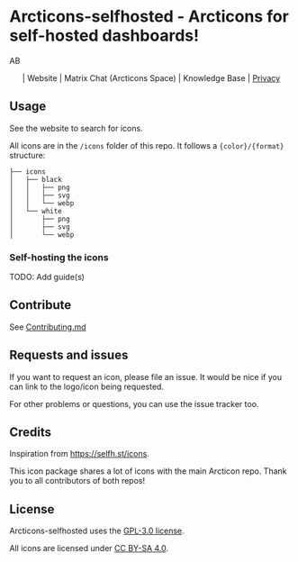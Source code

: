 # Arcticons-selfhosted - Arcticons for self-hosted dashboards!

AB

<center>

| Website | Matrix Chat (Arcticons Space) | Knowledge Base | [Privacy](PRIVACY.md)

</center>

## Usage

See the website to search for icons.

All icons are in the `/icons` folder of this repo. It follows a `{color}/{format}` structure:

```
├── icons
│   ├── black
│   │   ├── png
│   │   ├── svg
│   │   └── webp
│   └── white
│       ├── png
│       ├── svg
│       └── webp
```

### Self-hosting the icons

TODO: Add guide(s)

## Contribute

See [Contributing.md](CONTRIBUTING.md)

## Requests and issues

If you want to request an icon, please file an issue. It would be nice if you can link to the logo/icon being requested.

For other problems or questions, you can use the issue tracker too.

## Credits

Inspiration from https://selfh.st/icons.

This icon package shares a lot of icons with the main Arcticon repo. Thank you to all contributors of both repos!

## License

Arcticons-selfhosted uses the [GPL-3.0 license](https://www.gnu.org/licenses/gpl-3.0.en.html).

All icons are licensed under [CC BY-SA 4.0](https://creativecommons.org/licenses/by-sa/4.0/).